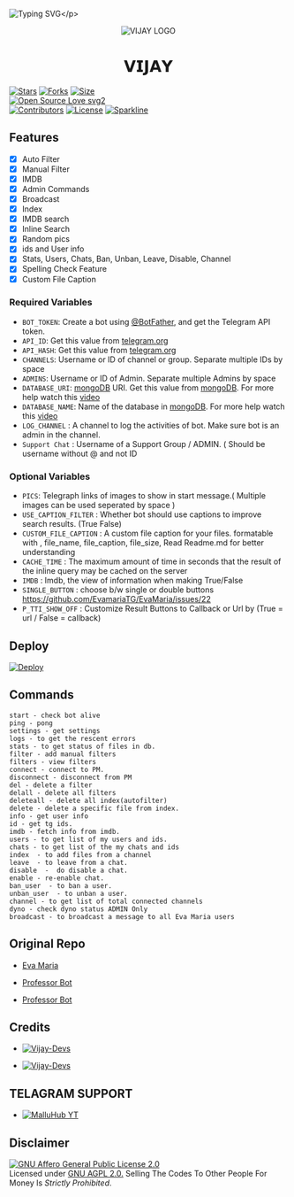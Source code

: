 ![Typing SVG](https://readme-typing-svg.herokuapp.com/?lines=𝗪𝗘𝗟𝗖𝗢𝗠+𝗧𝗢+𝗩𝗜𝗝𝗔𝗬!;𝗖𝗥𝗘𝗔𝗧𝗘𝗗+𝗕𝗬+𝗣𝗕+𝗔𝗝𝗔𝗬!;𝗔+𝗦𝗜𝗠𝗣𝗟𝗘+𝗔𝗨𝗧𝗢𝗙𝗜𝗟𝗧𝗘𝗥+𝗕𝗢𝗧!)</p>
<p align="center">
  <img src="https://telegra.ph/file/71ada72bb85375c7b336a.jpg" alt="VIJAY LOGO">
</p>
<h1 align="center">
  <b>𝗩𝗜𝗝𝗔𝗬</b>
</h1>

[![Stars](https://img.shields.io/github/stars/PbAjay/Vijay?style=flat-square&color=yellow)](https://github.com/PbAjay/Vijay/stargazers)
[![Forks](https://img.shields.io/github/forks/PbAjay/Vijay?style=flat-square&color=orange)](https://github.com/PbAjay/Vijay/fork)
[![Size](https://img.shields.io/github/repo-size/PbAjay/Vijay?style=flat-square&color=green)](https://github.com/PbAjay/Vijay)   
[![Open Source Love svg2](https://badges.frapsoft.com/os/v2/open-source.svg?v=103)](https://github.com/PbAjay/Vijay)   
[![Contributors](https://img.shields.io/github/contributors/PbAjay/Vijay?style=flat-square&color=green)](https://github.com/PbAjay/Vijay/graphs/contributors)
[![License](https://img.shields.io/badge/License-AGPL-blue)](https://github.com/PbAjay/Vijay/blob/main/LICENSE)
[![Sparkline](https://stars.medv.io/PbAjay/Vijay.svg)](https://stars.medv.io/PbAjay/Vijay)



## Features

- [x] Auto Filter
- [x] Manual Filter
- [x] IMDB
- [x] Admin Commands
- [x] Broadcast
- [x] Index
- [x] IMDB search
- [x] Inline Search
- [x] Random pics
- [x] ids and User info 
- [x] Stats, Users, Chats, Ban, Unban, Leave, Disable, Channel
- [x] Spelling Check Feature
- [x] Custom File Caption

### Required Variables
* `BOT_TOKEN`: Create a bot using [@BotFather](https://telegram.dog/BotFather), and get the Telegram API token.
* `API_ID`: Get this value from [telegram.org](https://my.telegram.org/apps)
* `API_HASH`: Get this value from [telegram.org](https://my.telegram.org/apps)
* `CHANNELS`: Username or ID of channel or group. Separate multiple IDs by space
* `ADMINS`: Username or ID of Admin. Separate multiple Admins by space
* `DATABASE_URI`: [mongoDB](https://www.mongodb.com) URI. Get this value from [mongoDB](https://www.mongodb.com). For more help watch this [video](https://youtu.be/1G1XwEOnxxo)
* `DATABASE_NAME`: Name of the database in [mongoDB](https://www.mongodb.com). For more help watch this [video](https://youtu.be/1G1XwEOnxxo)
* `LOG_CHANNEL` : A channel to log the activities of bot. Make sure bot is an admin in the channel.
* `Support Chat` : Username of a Support Group / ADMIN. ( Should be username without @ and not ID
### Optional Variables
* `PICS`: Telegraph links of images to show in start message.( Multiple images can be used seperated by space )
* `USE_CAPTION_FILTER` : Whether bot should use captions to improve search results. (True False)
* `CUSTOM_FILE_CAPTION` : A custom file caption for your files. formatable with , file_name, file_caption, file_size, Read Readme.md for better understanding
* `CACHE_TIME` : The maximum amount of time in seconds that the result of the inline query may be cached on the server
* `IMDB` : Imdb, the view of information when making True/False
* `SINGLE_BUTTON` : choose b/w single or double buttons https://github.com/EvamariaTG/EvaMaria/issues/22
* `P_TTI_SHOW_OFF` : Customize Result Buttons to Callback or Url by (True = url / False = callback)


## Deploy

[![Deploy](https://www.herokucdn.com/deploy/button.svg)](https://heroku.com/deploy?template=https://github.com/PbAjay/Vijay)

## Commands
```
start - check bot alive
ping - pong
settings - get settings 
logs - to get the rescent errors
stats - to get status of files in db.
filter - add manual filters
filters - view filters
connect - connect to PM.
disconnect - disconnect from PM
del - delete a filter
delall - delete all filters
deleteall - delete all index(autofilter)
delete - delete a specific file from index.
info - get user info
id - get tg ids.
imdb - fetch info from imdb.
users - to get list of my users and ids.
chats - to get list of the my chats and ids 
index  - to add files from a channel
leave  - to leave from a chat.
disable  -  do disable a chat.
enable - re-enable chat.
ban_user  - to ban a user.
unban_user  - to unban a user.
channel - to get list of total connected channels
dyno - check dyno status ADMIN Only
broadcast - to broadcast a message to all Eva Maria users
```

## Original Repo
*  [Eva Maria](https://github.com/EvamariaTG/EvaMaria)

*  [Professor Bot](https://github.com/MrMKN/PROFESSOR-BOT)

*  [Professor Bot](https://github.com/Aadhi000/Ajax-Extra-Features)

## Credits 

* [![Vijay-Devs](https://img.shields.io/static/v1?label=Crude&message=X&color=critical)](https://t.me/Crude_X)

* [![Vijay-Devs](https://img.shields.io/static/v1?label=Michal&message=Anjootti&color=critical)](https://telegram.dog/Michael_Anjootti_TG)

## TELAGRAM SUPPORT 

* [![MalluHub YT](https://img.shields.io/static/v1?label=MalluHub&message=YT&color=critical)](https://t.me/MalluHubYT)

## Disclaimer
[![GNU Affero General Public License 2.0](https://www.gnu.org/graphics/agplv3-155x51.png)](https://www.gnu.org/licenses/agpl-3.0.en.html#header)    
Licensed under [GNU AGPL 2.0.](https://github.com/PbAjay/Vijay/blob/main/LICENSE)
Selling The Codes To Other People For Money Is *Strictly Prohibited*.
